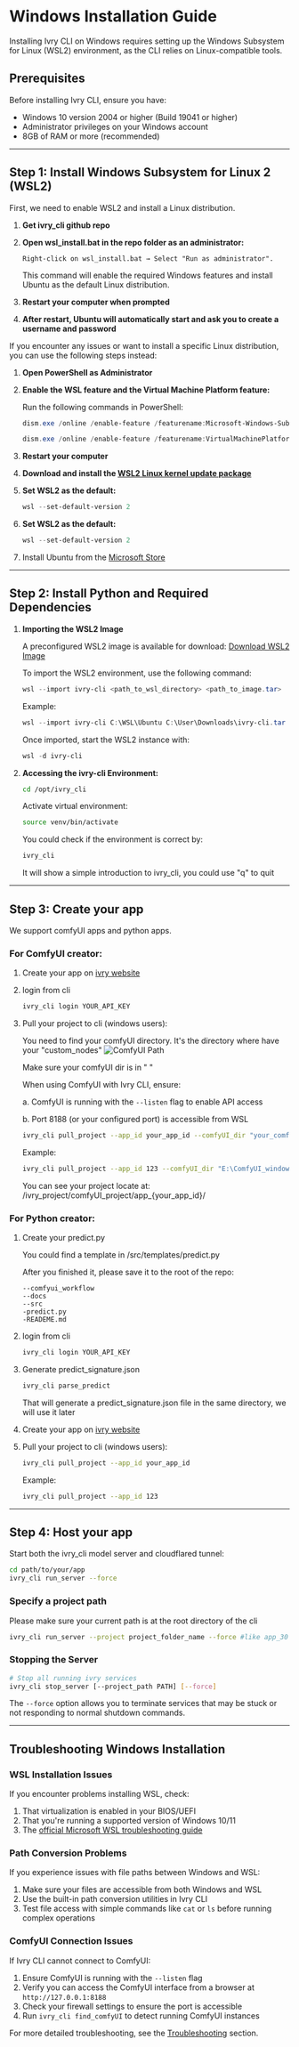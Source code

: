 # **Windows Installation Guide**

Installing Ivry CLI on Windows requires setting up the Windows Subsystem for Linux (WSL2) environment, as the CLI relies on Linux-compatible tools.

## **Prerequisites**

Before installing Ivry CLI, ensure you have:

- Windows 10 version 2004 or higher (Build 19041 or higher)
- Administrator privileges on your Windows account
- 8GB of RAM or more (recommended)


---

## **Step 1: Install Windows Subsystem for Linux 2 (WSL2)**

First, we need to enable WSL2 and install a Linux distribution.

1. **Get ivry_cli github repo**

2. **Open wsl_install.bat in the repo folder as an administrator:**

	   Right-click on wsl_install.bat → Select "Run as administrator".
      This command will enable the required Windows features and install Ubuntu as the default Linux distribution.

3. **Restart your computer when prompted**

4. **After restart, Ubuntu will automatically start and ask you to create a username and password**

If you encounter any issues or want to install a specific Linux distribution, you can use the following steps instead:

1. **Open PowerShell as Administrator**

2. **Enable the WSL feature and the Virtual Machine Platform feature:**

    Run the following commands in PowerShell:

      ```powershell
      dism.exe /online /enable-feature /featurename:Microsoft-Windows-Subsystem-Linux /all /norestart
      ```

      ```powershell
      dism.exe /online /enable-feature /featurename:VirtualMachinePlatform /all /norestart
      ```

3. **Restart your computer**

4. **Download and install the [WSL2 Linux kernel update package](https://docs.microsoft.com/en-us/windows/wsl/install-manual#step-4---download-the-linux-kernel-update-package)**

5. **Set WSL2 as the default:**

      ```powershell
      wsl --set-default-version 2
      ```

6. **Set WSL2 as the default:**

      ```powershell
      wsl --set-default-version 2
      ```

7. Install Ubuntu from the [Microsoft Store](https://www.microsoft.com/store/productId/9PDXGNCFSCZV)


---

## **Step 2: Install Python and Required Dependencies**

1. **Importing the WSL2 Image**

    A preconfigured WSL2 image is available for download:
    [Download WSL2 Image](https://drive.google.com/file/d/10vf-E5ylGC6YuHYWnAbQOMaJhIO0WocS/view?usp=sharing)

    To import the WSL2 environment, use the following command:

      ```powershell
      wsl --import ivry-cli <path_to_wsl_directory> <path_to_image.tar>
      ```

    Example:

      ```powershell
      wsl --import ivry-cli C:\WSL\Ubuntu C:\User\Downloads\ivry-cli.tar   
      ```

    Once imported, start the WSL2 instance with:

      ```powershell
      wsl -d ivry-cli   
      ```  

2. **Accessing the ivry-cli Environment:**

      ```bash
      cd /opt/ivry_cli
      ```

    Activate virtual environment:

      ```bash
      source venv/bin/activate
      ```

    You could check if the environment is correct by:

      ```bash
      ivry_cli
      ```

    It will show a simple introduction to ivry_cli, you could use "q" to quit

---
## **Step 3: Create your app**

We support comfyUI apps and python apps.

### **For ComfyUI creator:**

1. Create your app on [ivry website](https://www.ivry.co/login)

2. login from cli

      ```bash
      ivry_cli login YOUR_API_KEY
      ```

3. Pull your project to cli (windows users):

    You need to find your comfyUI directory. It's the directory where have your "custom_nodes"
    ![ComfyUI Path](../assets/images/comfyUIpath.png)

    Make sure your comfyUI dir is in " "

    When using ComfyUI with Ivry CLI, ensure:

    a. ComfyUI is running with the `--listen` flag to enable API access

    b. Port 8188 (or your configured port) is accessible from WSL

      ```bash
      ivry_cli pull_project --app_id your_app_id --comfyUI_dir "your_comfyUI_dir"
      ```

    Example:

      ```bash
      ivry_cli pull_project --app_id 123 --comfyUI_dir "E:\ComfyUI_windows_portable\ComfyUI"
      ```

   You can see your project locate at: /ivry_project/comfyUI_project/app_{your_app_id}/

### **For Python creator:**

1. Create your predict.py 

    You could find a template in /src/templates/predict.py

    After you finished it, please save it to the root of the repo:
    ```
    --comfyui_workflow
    --docs
    --src
    -predict.py
    -READEME.md
    ```

2. login from cli

      ```bash
      ivry_cli login YOUR_API_KEY
      ```

3. Generate predict_signature.json 
   
      ```bash
      ivry_cli parse_predict
      ```
   
   That will generate a predict_signature.json file in the same directory, we will use it later

4. Create your app on [ivry website](https://www.ivry.co/login)

5. Pull your project to cli (windows users):

      ```bash
      ivry_cli pull_project --app_id your_app_id
      ```

    Example:

      ```bash
      ivry_cli pull_project --app_id 123
      ```

---
## **Step 4: Host your app**

 Start both the ivry_cli model server and cloudflared tunnel:

 ```bash
 cd path/to/your/app
 ivry_cli run_server --force
 ```

### Specify a project path

 Please make sure your current path is at the root directory of the cli

 ```bash
 ivry_cli run_server --project project_folder_name --force #like app_30
 ```

### Stopping the Server

 ```bash
 # Stop all running ivry services
 ivry_cli stop_server [--project_path PATH] [--force]
 ```

The `--force` option allows you to terminate services that may be stuck or not responding to normal shutdown commands.

---
## Troubleshooting Windows Installation

### WSL Installation Issues

If you encounter problems installing WSL, check:

1. That virtualization is enabled in your BIOS/UEFI
2. That you're running a supported version of Windows 10/11
3. The [official Microsoft WSL troubleshooting guide](https://docs.microsoft.com/en-us/windows/wsl/troubleshooting)

### Path Conversion Problems

If you experience issues with file paths between Windows and WSL:

1. Make sure your files are accessible from both Windows and WSL
2. Use the built-in path conversion utilities in Ivry CLI
3. Test file access with simple commands like `cat` or `ls` before running complex operations

### ComfyUI Connection Issues

If Ivry CLI cannot connect to ComfyUI:

1. Ensure ComfyUI is running with the `--listen` flag
2. Verify you can access the ComfyUI interface from a browser at `http://127.0.0.1:8188`
3. Check your firewall settings to ensure the port is accessible
4. Run `ivry_cli find_comfyUI` to detect running ComfyUI instances

For more detailed troubleshooting, see the [Troubleshooting](../troubleshooting.md) section.